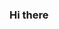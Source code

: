 ### Hi there 

<!--
**anniepeak/anniepeak** is a  _special_  repository because its `README.md` (this file) appears on your GitHub profile.

Here are some ideas to get you started:

- 🔭 I’m currently working on learning how to use github
- 🌱 I’m currently learning racket bsl
- 👯 I’m looking to collaborate on coding projects
- 🤔 I’m looking for help with racket language
- 💬 Ask me about my dog!
- 📫 How to reach me: peak.a@northeastern.edu
- 😄 Pronouns: she/her
- ⚡ Fun fact:I live in a town called Sandwich!
--> 

